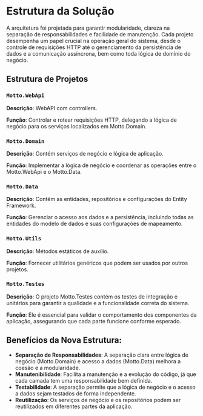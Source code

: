 # Estrutura da Solução

A arquitetura foi projetada para garantir modularidade, clareza na separação de responsabilidades e facilidade de manutenção. Cada projeto desempenha um papel crucial na operação geral do sistema, desde o controle de requisições HTTP até o gerenciamento da persistência de dados e a comunicação assíncrona, bem como toda lógica de domínio do negócio.

## Estrutura de Projetos

### `Motto.WebApi`

**Descrição**: WebAPI com controllers. 

**Função**: Controlar e rotear requisições HTTP, delegando a lógica de negócio para os serviços localizados em Motto.Domain.

### `Motto.Domain`

**Descrição**: Contém serviços de negócio e lógica de aplicação.

**Função**: Implementar a lógica de negócio e coordenar as operações entre o Motto.WebApi e o Motto.Data.

### `Motto.Data`

**Descrição**: Contém as entidades, repositórios e configurações do Entity Framework.

**Função**: Gerenciar o acesso aos dados e a persistência, incluindo todas as entidades do modelo de dados e suas configurações de mapeamento.

### `Motto.Utils`

**Descrição**: Métodos estáticos de auxílio.

**Função**: Fornecer utilitários genéricos que podem ser usados por outros projetos.

### `Motto.Testes`

**Descrição**: O projeto Motto.Testes contém os testes de integração e unitários para garantir a qualidade e a funcionalidade correta do sistema. 

**Função**: Ele é essencial para validar o comportamento dos componentes da aplicação, assegurando que cada parte funcione conforme esperado.

## Benefícios da Nova Estrutura:

- **Separação de Responsabilidades**: A separação clara entre lógica de negócio (Motto.Domain) e acesso a dados (Motto.Data) melhora a coesão e a modularidade.
- **Manutenibilidade**: Facilita a manutenção e a evolução do código, já que cada camada tem uma responsabilidade bem definida.
- **Testabilidade**: A separação permite que a lógica de negócio e o acesso a dados sejam testados de forma independente.
- **Reutilização**: Os serviços de negócio e os repositórios podem ser reutilizados em diferentes partes da aplicação.
